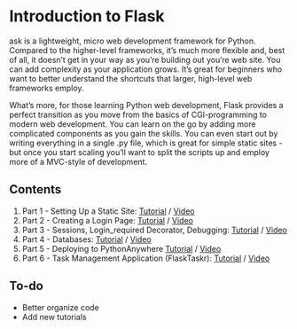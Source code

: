 Introduction to Flask
===========

ask is a lightweight, micro web development framework for Python. Compared to the higher-level frameworks, it’s much more flexible and, best of all, it doesn’t get in your way as you’re building out you’re web site. You can add complexity as your application grows. It’s great for beginners who want to better understand the shortcuts that larger, high-level web frameworks employ.

What’s more, for those learning Python web development, Flask provides a perfect transition as you move from the basics of CGI-programming to modern web development. You can learn on the go by adding more complicated components as you gain the skills. You can even start out by writing everything in a single .py file, which is great for simple static sites - but once you start scaling you’ll want to split the scripts up and employ more of a MVC-style of development.

Contents
--------

1. Part 1 - Setting Up a Static Site: [Tutorial](http://www.realpythonfortheweb.com/blog/2013/01/29/flask-tutorial-setting-up-a-static-site/) / 
[Video](http://www.youtube.com/watch?v=VsuArvWwuDI)
2. Part 2 - Creating a Login Page: [Tutorial](http://www.realpythonfortheweb.com/blog/2013/01/29/flask-tutorial-creating-a-login-page/) /
[Video](http://www.youtube.com/watch?v=Z7fyAxdL7Uc)
3. Part 3 - Sessions, Login_required Decorator, Debugging: [Tutorial](http://www.realpythonfortheweb.com/blog/2013/01/30/introduction-to-flask-sessions-login-required-decorator-debugging/) /
[Video](http://www.youtube.com/watch?v=WCpNvteLCDI)
4. Part 4 - Databases: [Tutorial](http://www.realpythonfortheweb.com/blog/2013/01/31/introduction-to-flask-databases/) /
[Video](http://www.youtube.com/watch?v=BkdVq9ag7aw)
5. Part 5 - Deploying to PythonAnywhere [Tutorial](http://www.realpythonfortheweb.com/blog/2013/01/31/introduction-to-flask-deploying/) /
[Video](http://www.youtube.com/watch?v=M4sxSoRZLtI)
6. Part 6 - Task Management Application (FlaskTaskr): [Tutorial](http://www.realpythonfortheweb.com/blog/2013/02/06/introduction-to-flask-web-app/) /
[Video](http://youtu.be/Z86QxnU9BMM)

To-do
-----

- Better organize code
- Add new tutorials
